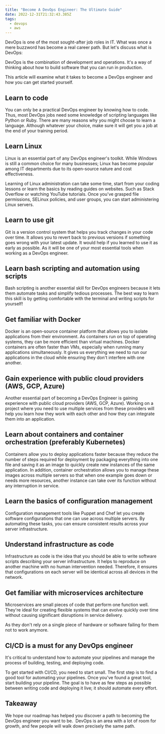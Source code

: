 ```yaml
---
title: "Become A DevOps Engineer: The Ultimate Guide"
date: 2022-12-31T21:32:43.385Z
tags:
  - devops
  - aws
---
```

DevOps is one of the most sought-after job roles in IT. What was once a mere buzzword has become a real career path. But let's discuss what is DevOps:

DevOps is the combination of development and operations. It's a way of thinking about how to build software that you can run in production.

This article will examine what it takes to become a DevOps engineer and how you can get started yourself.

## Learn to code

You can only be a practical DevOps engineer by knowing how to code. Thus, most DevOps jobs need some knowledge of scripting languages like Python or Ruby. There are many reasons why you might choose to learn a language. Although whatever your choice, make sure it will get you a job at the end of your training period.

## Learn Linux

Linux is an essential part of any DevOps engineer's toolkit. While Windows is still a common choice for many businesses; Linux has become popular among IT departments due to its open-source nature and cost effectiveness. 

Learning of Linux administration can take some time, start from your coding lessons or learn the basics by reading guides on websites. Such as Stack Overflow or watching YouTube tutorials. Once you've grasped file permissions, SELinux policies, and user groups, you can start administering Linux servers. 

## Learn to use git

Git is a version control system that helps you track changes in your code over time. It allows you to revert back to previous versions if something goes wrong with your latest update. It would help if you learned to use it as early as possible. As it will be one of your most essential tools when working as a DevOps engineer. 



## Learn bash scripting and automation using scripts

Bash scripting is another essential skill for DevOps engineers because it lets them automate tasks and simplify tedious processes. The best way to learn this skill is by getting comfortable with the terminal and writing scripts for yourself!

## Get familiar with Docker

Docker is an open-source container platform that allows you to isolate applications from their environment. As containers run on top of operating systems, they can be more efficient than virtual machines. Docker containers are often faster than VMs, especially when running many applications simultaneously. It gives us everything we need to run our applications in the cloud while ensuring they don't interfere with one another. 



## Gain experience with public cloud providers (AWS, GCP, Azure)

Another essential part of becoming a DevOps Engineer is gaining experience with public cloud providers (AWS, GCP, Azure). Working on a project where you need to use multiple services from these providers will help you learn how they work with each other and how they can integrate them into an application.



## Learn about containers and container orchestration (preferably Kubernetes)

Containers allow you to deploy applications faster because they reduce the number of steps required for deployment by packaging everything into one file and saving it as an image to quickly create new instances of the same application. In addition, container orchestration allows you to manage these images across multiple servers so that when one example goes down or needs more resources, another instance can take over its function without any interruption in service.

## Learn the basics of configuration management

Configuration management tools like Puppet and Chef let you create software configurations that one can use across multiple servers. By automating these tasks, you can ensure consistent results across your server infrastructure.

## Understand infrastructure as code

Infrastructure as code is the idea that you should be able to write software scripts describing your server infrastructure. It helps to reproduce on another machine with no human intervention needed. Therefore, it ensures that configurations on each server will be identical across all devices in the network.

## Get familiar with microservices architecture

Microservices are small pieces of code that perform one function well. They're ideal for creating flexible systems that can evolve quickly over time without causing significant disruptions in service delivery. 

As they don't rely on a single piece of hardware or software failing for them not to work anymore.

## CI/CD is a must for any DevOps engineer

It's critical to understand how to automate your pipelines and manage the process of building, testing, and deploying code.

To get started with CI/CD, you need to start small. The first step is to find a good tool for automating your pipelines. Once you've found a great tool, start building your pipeline. The goal is to have as few steps as possible between writing code and deploying it live; it should automate every effort.

## Takeaway

We hope our roadmap has helped you discover a path to becoming the DevOps engineer you want to be. ​ DevOps is an area with a lot of room for growth, and few people will walk down precisely the same path.